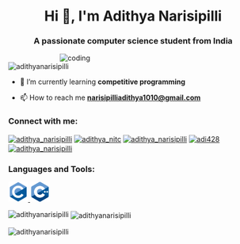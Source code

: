 <h1 align="center">Hi 👋, I'm Adithya Narisipilli</h1>
<h3 align="center">A passionate computer science student from India</h3>
<img align="right" alt="coding" width="400" src="https://tenor.com/view/programmer-gif-19019116">
<p align="left"> <img src="https://komarev.com/ghpvc/?username=adithyanarisipilli&label=Profile%20views&color=0e75b6&style=flat" alt="adithyanarisipilli" /> </p>

- 🌱 I’m currently learning **competitive programming**

- 📫 How to reach me **narisipilliadithya1010@gmail.com**

<h3 align="left">Connect with me:</h3>
<p align="left">
<a href="https://instagram.com/adithya_narisipilli" target="blank"><img align="center" src="https://raw.githubusercontent.com/rahuldkjain/github-profile-readme-generator/master/src/images/icons/Social/instagram.svg" alt="adithya_narisipilli" height="30" width="40" /></a>
<a href="https://www.codechef.com/users/adithya_nitc" target="blank"><img align="center" src="https://cdn.jsdelivr.net/npm/simple-icons@3.1.0/icons/codechef.svg" alt="adithya_nitc" height="30" width="40" /></a>
<a href="https://codeforces.com/profile/adithya_narisipilli" target="blank"><img align="center" src="https://raw.githubusercontent.com/rahuldkjain/github-profile-readme-generator/master/src/images/icons/Social/codeforces.svg" alt="adithya_narisipilli" height="30" width="40" /></a>
<a href="https://www.leetcode.com/adi428" target="blank"><img align="center" src="https://raw.githubusercontent.com/rahuldkjain/github-profile-readme-generator/master/src/images/icons/Social/leet-code.svg" alt="adi428" height="30" width="40" /></a>
<a href="https://auth.geeksforgeeks.org/user/adithya_narisipilli" target="blank"><img align="center" src="https://raw.githubusercontent.com/rahuldkjain/github-profile-readme-generator/master/src/images/icons/Social/geeks-for-geeks.svg" alt="adithya_narisipilli" height="30" width="40" /></a>
</p>

<h3 align="left">Languages and Tools:</h3>
<p align="left"> <a href="https://www.cprogramming.com/" target="_blank" rel="noreferrer"> <img src="https://raw.githubusercontent.com/devicons/devicon/master/icons/c/c-original.svg" alt="c" width="40" height="40"/> </a> <a href="https://www.w3schools.com/cpp/" target="_blank" rel="noreferrer"> <img src="https://raw.githubusercontent.com/devicons/devicon/master/icons/cplusplus/cplusplus-original.svg" alt="cplusplus" width="40" height="40"/> </a> </p>

<p><img align="left" src="https://github-readme-stats.vercel.app/api/top-langs?username=adithyanarisipilli&show_icons=true&locale=en&layout=compact" alt="adithyanarisipilli" /></p>

<p>&nbsp;<img align="center" src="https://github-readme-stats.vercel.app/api?username=adithyanarisipilli&show_icons=true&locale=en" alt="adithyanarisipilli" /></p>

<p><img align="center" src="https://github-readme-streak-stats.herokuapp.com/?user=adithyanarisipilli&" alt="adithyanarisipilli" /></p>

